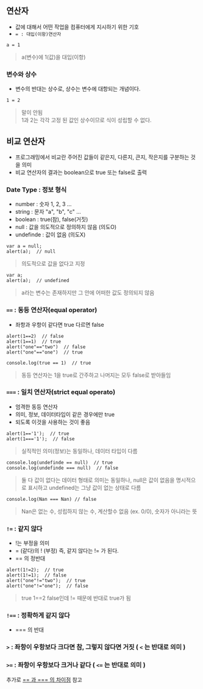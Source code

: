 ## 연산자
- 값에 대해서 어떤 작업을 컴퓨터에게 지시하기 위한 기호
- `= : 대입(이항)연산자`
```
a = 1
```
> a(변수)에 1(값)을 대입(이항)

### 변수와 상수
- 변수의 반대는 상수로, 상수는 변수에 대항되는 개념이다.
```
1 = 2
```
> 말이 안됨<br/>1과 2는 각각 고정 된 값인 상수이므로 식이 성립할 수 없다.


## 비교 연산자
- 프로그래밍에서 비교란 주어진 값들이 같은지, 다른지, 큰지, 작은지를 구분하는 것을 의미
- 비교 연산자의 결과는 boolean으로 true 또는 false로 출력


### Date Type : 정보 형식
- number : 숫자 1, 2, 3 ...
- string : 문자 "a", "b", "c" ...
- boolean : true(참), false(거짓)
- null : 값을 의도적으로 정의하지 않음 (의도O)
- undefinde : 값이 없음 (의도X)
```
var a = null;
alert(a);  // null
```
> 의도적으로 값을 없다고 지정
```
var a;
alert(a);  // undefined
```
> a라는 변수는 존재하지만 그 안에 어떠한 값도 정의되지 않음


### `==` : 동등 연산자(equal operator)
- 좌항과 우항이 같다면 true 다르면 false
```
alert(1==2)  // false
alert(1==1)  // true
alert("one"=="two")  // false 
alert("one"=="one")  // true
```
```
console.log(true == 1)  // true 
```
> 동등 연산자는 1을 true로 간주하고 나머지는 모두 false로 받아들임


### `===` : 일치 연산자(strict equal operato)
- 엄격한 동등 연산자
- 의미, 정보, 데이터타입이 같은 경우에만 true
- 되도록 이것을 사용하는 것이 좋음
```
alert(1=='1');  // true
alert(1==='1');  // false
```
> 실직적인 의미(정보)는 동일하나, 데이터 타입이 다름

```
console.log(undefinde == null)  // true
console.log(undefinde === null)	 // false
```
> 둘 다 값이 없다는 데이터 형태로 의미는 동일하나, null은 값이 없음을 명시적으로 표시하고 undefined는 그냥 값이 없는 상태로 다름

```
console.log(Nan === Nan) // false
```
> Nan은 없는 수, 성립하지 않는 수, 계산할수 없음 (ex. 0/0), 숫자가 아니라는 뜻

### `!=` : 같지 않다
- !는 부정을 의미
- = (같다)의 ! (부정) 즉, 같지 않다는 != 가 된다.
- == 의 정반대
```
alert(1!=2);  // true
alert(1!=1);  // false
alert("one"!="two");  // true
alert("one"!="one");  // false
```
> true 1==2 false인데 != 때문에 반대로 true가 됨
	
### `!==` : 정확하게 같지 않다
- === 의 반대

### `>` : 좌항이 우항보다 크다면 참, 그렇지 않다면 거짓 ( `<` 는 반대로 의미 )

### `>=` : 좌항이 우항보다 크거나 같다 ( `<=` 는 반대로 의미 )

추가로 [== 과 === 의 차이점](https://dorey.github.io/JavaScript-Equality-Table/) 참고
